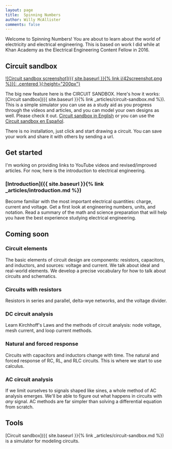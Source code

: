 ```yaml
--- 
layout: page
title:  Spinning Numbers 
author: Willy McAllister
comments: false
---
```


Welcome to Spinning Numbers! You are about to learn about the world of electricity and electrical engineering. This is based on work I did while at Khan Academy as the Electrical Engineering Content Fellow in 2016. 

## Circuit sandbox

[![Circuit sandbox screenshot]({{ site.baseurl }}{% link i/42screenshot.png %}){: .centered }{:height="200px"}](https://willymcallister.github.io/Circuit-sandbox/index.html)

The big new feature here is the CIRCUIT SANDBOX. Here's how it works: [Circuit sandbox]({{ site.baseurl }}{% link _articles/circuit-sandbox.md %}). This is a simple simulator you can use as a study aid as you progress through the videos and articles, and you can model your own designs as well. Please check it out. [Circuit sandbox in English](https://willymcallister.github.io/Circuit-sandbox/index.html) or you can use the [Circuit sandbox en Español](https://willymcallister.github.io/Circuit-sandbox/index-es.html).

There is no installation, just click and start drawing a circuit. You can save your work and share it with others by sending a url. 

## Get started
I'm working on providing links to YouTube videos and revised/improved articles. For now, here is the introduction to electrical engineering.

### [Introduction]({{ site.baseurl }}{% link _articles/introduction.md %})
Become familiar with the most important electrical quantities: charge, current and voltage. Get a first look at engineering numbers, units, and notation. Read a summary of the math and science preparation that will help you have the best experience studying electrical engineering.

## Coming soon

### Circuit elements
The basic elements of circuit design are components: resistors, capacitors, and inductors, and sources: voltage and current. We talk about ideal and real-world elements. We develop a precise vocabulary for how to talk about circuits and schematics.

### Circuits with resistors
Resistors in series and parallel, delta-wye networks, and the voltage divider.

### DC circuit analysis
Learn Kirchhoff's Laws and the methods of circuit analysis: node voltage, mesh current, and loop current methods.

### Natural and forced response
Circuits with capacitors and inductors change with time. The natural and forced response of RC, RL, and RLC circuits. This is where we start to use calculus.

### AC circuit analysis
If we limit ourselves to signals shaped like sines, a whole method of AC analysis emerges. We'll be able to figure out what happens in circuits with *any* signal. AC methods are far simpler than solving a differential equation from scratch.

## Tools

[Circuit sandbox]({{ site.baseurl }}{% link _articles/circuit-sandbox.md %}) is a simulator for modeling circuits.

